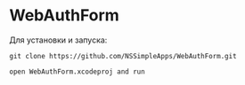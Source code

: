 # WebAuthForm

Для установки и запуска:

`git clone https://github.com/NSSimpleApps/WebAuthForm.git`

`open WebAuthForm.xcodeproj and run`
